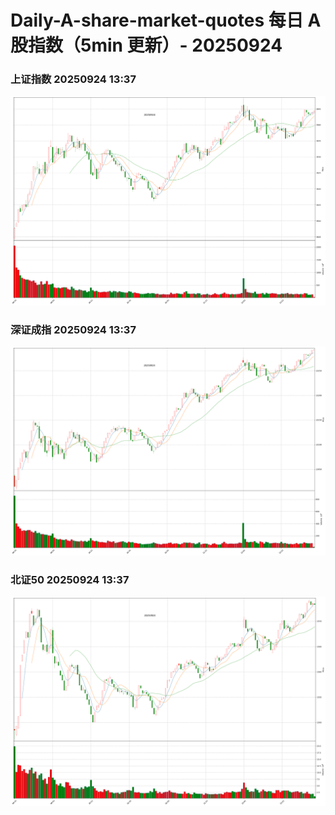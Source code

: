 
# Daily-A-share-market-quotes 每日 A 股指数（5min 更新）- 20250924

### 上证指数 20250924 13:37
![](./fig/2025/9/20250924-sh000001.png)

### 深证成指 20250924 13:37
![](./fig/2025/9/20250924-sz399001.png)

### 北证50 20250924 13:37
![](./fig/2025/9/20250924-bj899050.png)

